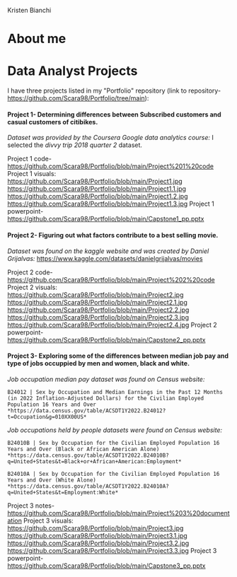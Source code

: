 Kristen Bianchi
# About me
# Data Analyst Projects
I have three projects listed in my "Portfolio" repository (link to repository- https://github.com/Scara98/Portfolio/tree/main):

#### **Project 1**- Determining differences between Subscribed customers and casual customers of citibikes. 

  *Dataset was provided by the Coursera Google data analytics course:* I selected the *divvy trip 2018 quarter 2* dataset.

  Project 1 code- https://github.com/Scara98/Portfolio/blob/main/Project%201%20code
  Project 1 visuals:
   https://github.com/Scara98/Portfolio/blob/main/Project1.jpg
   https://github.com/Scara98/Portfolio/blob/main/Project1.1.jpg
   https://github.com/Scara98/Portfolio/blob/main/Project1.2.jpg
   https://github.com/Scara98/Portfolio/blob/main/Project1.3.jpg
  Project 1 powerpoint- https://github.com/Scara98/Portfolio/blob/main/Capstone1_pp.pptx

#### **Project 2**- Figuring out what factors contribute to a best selling movie.

  *Dataset was found on the kaggle website and was created by Daniel Grijalvas:* https://www.kaggle.com/datasets/danielgrijalvas/movies

  Project 2 code- https://github.com/Scara98/Portfolio/blob/main/Project%202%20code
  Project 2 visuals:
   https://github.com/Scara98/Portfolio/blob/main/Project2.jpg
   https://github.com/Scara98/Portfolio/blob/main/Project2.1.jpg
   https://github.com/Scara98/Portfolio/blob/main/Project2.2.jpg
   https://github.com/Scara98/Portfolio/blob/main/Project2.3.jpg
   https://github.com/Scara98/Portfolio/blob/main/Project2.4.jpg
 Project 2 powerpoint- https://github.com/Scara98/Portfolio/blob/main/Capstone2_pp.pptx

#### **Project 3**- Exploring some of the differences between median job pay and type of jobs occuppied by men and women, black and white.
 
  *Job occupation median pay dataset was found on Census website:* 
  
    B24012 | Sex by Occupation and Median Earnings in the Past 12 Months (in 2022 Inflation-Adjusted Dollars) for the Civilian Employed Population 16 Years and Over
    *https://data.census.gov/table/ACSDT1Y2022.B24012?t=Occupation&g=010XX00US*
  
  *Job occupations held by people datasets were found on Census website:*
  
    B24010B | Sex by Occupation for the Civilian Employed Population 16 Years and Over (Black or African American Alone)
    *https://data.census.gov/table/ACSDT1Y2022.B24010B?q=United+States&t=Black+or+African+American:Employment*
    
    B24010A | Sex by Occupation for the Civilian Employed Population 16 Years and Over (White Alone)
    *https://data.census.gov/table/ACSDT1Y2022.B24010A?q=United+States&t=Employment:White*

   Project 3 notes- https://github.com/Scara98/Portfolio/blob/main/Project%203%20documentation
   Project 3 visuals:
    https://github.com/Scara98/Portfolio/blob/main/Project3.jpg
    https://github.com/Scara98/Portfolio/blob/main/Project3.1.jpg
    https://github.com/Scara98/Portfolio/blob/main/Project3.2.jpg
    https://github.com/Scara98/Portfolio/blob/main/Project3.3.jpg
   Project 3 powerpoint- https://github.com/Scara98/Portfolio/blob/main/Capstone3_pp.pptx




